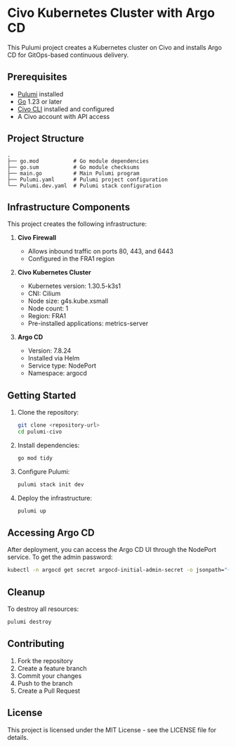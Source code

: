 # Civo Kubernetes Cluster with Argo CD

This Pulumi project creates a Kubernetes cluster on Civo and installs Argo CD for GitOps-based continuous delivery.

## Prerequisites

- [Pulumi](https://www.pulumi.com/docs/get-started/install/) installed
- [Go](https://golang.org/doc/install) 1.23 or later
- [Civo CLI](https://github.com/civo/cli) installed and configured
- A Civo account with API access

## Project Structure

```
.
├── go.mod           # Go module dependencies
├── go.sum           # Go module checksums
├── main.go          # Main Pulumi program
├── Pulumi.yaml      # Pulumi project configuration
└── Pulumi.dev.yaml  # Pulumi stack configuration
```

## Infrastructure Components

This project creates the following infrastructure:

1. **Civo Firewall**
   - Allows inbound traffic on ports 80, 443, and 6443
   - Configured in the FRA1 region

2. **Civo Kubernetes Cluster**
   - Kubernetes version: 1.30.5-k3s1
   - CNI: Cilium
   - Node size: g4s.kube.xsmall
   - Node count: 1
   - Region: FRA1
   - Pre-installed applications: metrics-server

3. **Argo CD**
   - Version: 7.8.24
   - Installed via Helm
   - Service type: NodePort
   - Namespace: argocd

## Getting Started

1. Clone the repository:
   ```bash
   git clone <repository-url>
   cd pulumi-civo
   ```

2. Install dependencies:
   ```bash
   go mod tidy
   ```

3. Configure Pulumi:
   ```bash
   pulumi stack init dev
   ```

4. Deploy the infrastructure:
   ```bash
   pulumi up
   ```

## Accessing Argo CD

After deployment, you can access the Argo CD UI through the NodePort service. To get the admin password:

```bash
kubectl -n argocd get secret argocd-initial-admin-secret -o jsonpath="{.data.password}" | base64 -d
```

## Cleanup

To destroy all resources:

```bash
pulumi destroy
```

## Contributing

1. Fork the repository
2. Create a feature branch
3. Commit your changes
4. Push to the branch
5. Create a Pull Request

## License

This project is licensed under the MIT License - see the LICENSE file for details. 